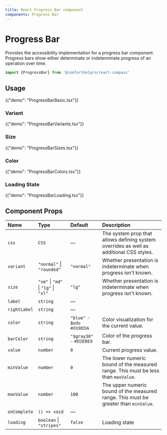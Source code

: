 ```yaml
---
title: React Progress Bar component
components: Progress Bar
---
```


# Progress Bar

<p class="description">Provides the accessibility implementation for a progress bar component. Progress bars show either determinate or indeterminate progress of an operation over time.</p>


```jsx
import {ProgressBar} from '@comfortdelgro/react-compass'
```

## Usage

{{"demo": "ProgressBarBasic.tsx"}}

### Variant

{{"demo": "ProgressBarVariants.tsx"}}

### Size

{{"demo": "ProgressBarSizes.tsx"}}

### Color

{{"demo": "ProgressBarColors.tsx"}}

### Loading State

{{"demo": "ProgressBarLoading.tsx"}}

## Component Props

| Name         | Type                                 | Default                                 | Description                                                                             |
| :----------- | :----------------------------------- | :-------------------------------------- | :-------------------------------------------------------------------------------------- |
| `css`        | `CSS`                                | —                                       | The system prop that allows defining system overrides as well as additional CSS styles. |
| `variant`    | `"normal"` \| `"rounded"`            | `"normal"`                              | Whether presentation is indeterminate when progress isn't known.                        |
| `size`       | `"sm"` \| `"md"` \| `"lg"` \| `"xl"` | `"lg"`                                  | Whether presentation is indeterminate when progress isn't known.                        |
| `label`      | `string`                             | —                                       |                                                                                         |
| `rightLabel` | `string`                             | —                                       |                                                                                         |
| `color`      | `string`                             | `"blue"` <small>- $info #009EDA</small> | Color visualization for the current value.                                              |
| `barColor`   | `string`                             | `"$gray30"` <small>- #EDEBE9</small>    | Color of the progress bar.                                                              |
| `value`      | `number`                             | `0`                                     | Current progress value.                                                                 |
| `minValue`   | `number`                             | `0`                                     | The lower numeric bound of the measured range. This must be less than `maxValue`.       |
| `maxValue`   | `number`                             | `100`                                   | The upper numeric bound of the measured range. This must be greater than `minValue`.    |
| `onComplete` | `() => void`                         | —                                       |
| `loading`    | `boolean` \| `"stripes"`             | `false`                                 | Loading state                                                                           |
